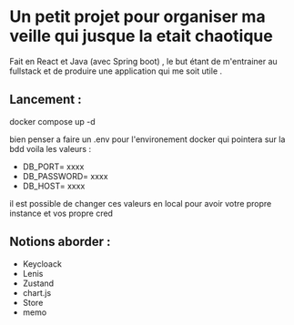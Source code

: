 # Un petit projet pour organiser ma veille qui jusque la etait chaotique
Fait en React et Java (avec Spring boot) , le but étant de m'entrainer au fullstack et de produire une application qui me soit utile .
## Lancement :
docker compose up -d

bien penser a faire un .env pour l'environement docker qui pointera sur la bdd voila les valeurs :
- DB_PORT= xxxx
- DB_PASSWORD= xxxx
- DB_HOST= xxxx

il est possible de changer ces valeurs en local pour avoir votre propre instance et vos propre cred

## Notions aborder :
- Keycloack
- Lenis
- Zustand
- chart.js
- Store
- memo